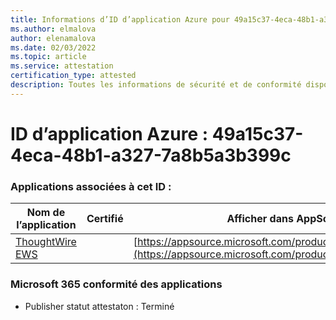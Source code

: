 ```yaml
---
title: Informations d’ID d’application Azure pour 49a15c37-4eca-48b1-a327-7a8b5a3b399c
ms.author: elmalova
author: elenamalova
ms.date: 02/03/2022
ms.topic: article
ms.service: attestation
certification_type: attested
description: Toutes les informations de sécurité et de conformité disponibles pour 49a15c37-4eca-48b1-a327-7a8b5a3b399c.
---
```

# <a name="azure-app-id-49a15c37-4eca-48b1-a327-7a8b5a3b399c"></a>ID d’application Azure : 49a15c37-4eca-48b1-a327-7a8b5a3b399c


### <a name="apps-associated-with-this-id"></a>Applications associées à cet ID :
| **Nom de l’application** | **Certifié** | **Afficher dans AppSource** |
|--------------|---------------|-----------------------|
| [ThoughtWire EWS](https://docs.microsoft.com/microsoft-365-app-certification/forward/WA200003239) |  | [https://appsource.microsoft.com/product/office/WA200003239](https://appsource.microsoft.com/product/office/WA200003239) |

### <a name="microsoft-365-app-compliance-status"></a>Microsoft 365 conformité des applications
- Publisher statut attestaton : Terminé
